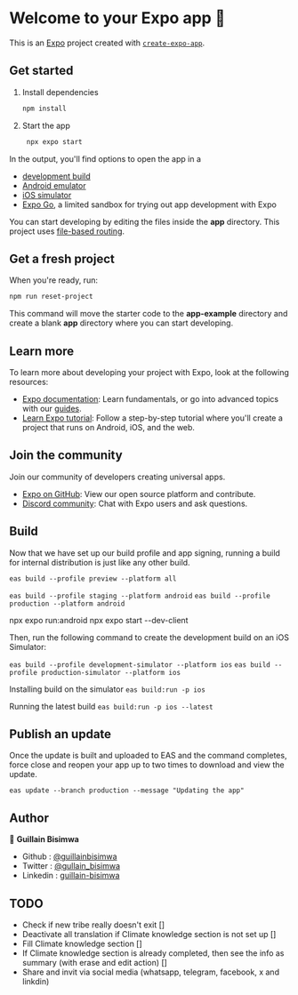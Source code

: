 # Welcome to your Expo app 👋

This is an [Expo](https://expo.dev) project created with [`create-expo-app`](https://www.npmjs.com/package/create-expo-app).

## Get started

1. Install dependencies

   ```bash
   npm install
   ```

2. Start the app

   ```bash
    npx expo start
   ```

In the output, you'll find options to open the app in a

- [development build](https://docs.expo.dev/develop/development-builds/introduction/)
- [Android emulator](https://docs.expo.dev/workflow/android-studio-emulator/)
- [iOS simulator](https://docs.expo.dev/workflow/ios-simulator/)
- [Expo Go](https://expo.dev/go), a limited sandbox for trying out app development with Expo

You can start developing by editing the files inside the **app** directory. This project uses [file-based routing](https://docs.expo.dev/router/introduction).

## Get a fresh project

When you're ready, run:

```bash
npm run reset-project
```

This command will move the starter code to the **app-example** directory and create a blank **app** directory where you can start developing.

## Learn more

To learn more about developing your project with Expo, look at the following resources:

- [Expo documentation](https://docs.expo.dev/): Learn fundamentals, or go into advanced topics with our [guides](https://docs.expo.dev/guides).
- [Learn Expo tutorial](https://docs.expo.dev/tutorial/introduction/): Follow a step-by-step tutorial where you'll create a project that runs on Android, iOS, and the web.

## Join the community

Join our community of developers creating universal apps.

- [Expo on GitHub](https://github.com/expo/expo): View our open source platform and contribute.
- [Discord community](https://chat.expo.dev): Chat with Expo users and ask questions.


## Build

Now that we have set up our build profile and app signing, running a build for internal distribution is just like any other build.

`eas build --profile preview --platform all`

`eas build --profile staging --platform android`
`eas build --profile production --platform android`

npx expo run:android
npx expo start --dev-client

Then, run the following command to create the development build on an iOS Simulator:

`eas build --profile development-simulator --platform ios`
`eas build --profile production-simulator --platform ios`

Installing build on the simulator
`eas build:run -p ios`

Running the latest build
`eas build:run -p ios --latest`

## Publish an update

Once the update is built and uploaded to EAS and the command completes, force close and reopen your app up to two times to download and view the update.

`eas update --branch production --message "Updating the app"`

## Author

👤 **Guillain Bisimwa**

- Github : [@guillainbisimwa](https://github.com/guillainbisimwa)
- Twitter : [@gullain_bisimwa](https://twitter.com/gullain_bisimwa)
- Linkedin : [guillain-bisimwa](https://www.linkedin.com/in/guillain-bisimwa-8a8b7a7b/)


## TODO
- Check if new tribe really doesn't exit []
- Deactivate all translation if Climate knowledge section is not set up []
- Fill Climate knowledge section []
- If Climate knowledge section is already completed, then see the info as summary (with erase and edit action) []
- Share and invit via social media (whatsapp, telegram, facebook, x and linkdin)

<!-- 
Did you know there are over 3,000 distinct ethnic groups in Africa? So far, we've mapped 13 tribes - just 0.4% of the total. Our upcoming app will help us scale up through collaborations.
Want to get involved?  🚀Sign up here to help us on this exciting journey: -->
<!-- 

70% of the world’s food 🌍 comes from small-scale farmers 👨‍🌾👩‍🌾, using less than 30% of resources 🌱💦! The unsung heroes of our plates? Peasant farmers! These incredible communities are feeding the majority of the world with a fraction of the resources used by large-scale agriculture. ⚖️
Let's support a more sustainable and equitable food system! Here's how:
  • Shop local: Support your local farmers 🥕🌽 and small farms!
  • Learn more: Check out the ETC Group's report on the Peasant  -->

  <!-- In our journey towards regenerative communities, we must demand accountability and justice for our land and people. The fight for equitable access to resources is not just a struggle; it is our duty. Join us as we raise our voices for change. Together, we can cultivate a future where every community thrives. 🌱 
Sign up for the rooted connections course:  -->


<!-- 
watchman watch-del-all && rm -f podfile.lock && rm -rf node_modules && yarn && yarn start --reset-cache 
-->

